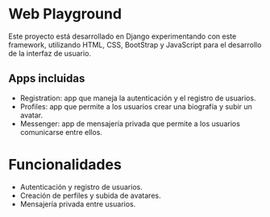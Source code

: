 # Web Playground

Este proyecto está desarrollado en Django experimentando con este framework, utilizando HTML, CSS, BootStrap y JavaScript para el desarrollo de la interfaz de usuario. 

## Apps incluidas

- Registration: app que maneja la autenticación y el registro de usuarios.
- Profiles: app que permite a los usuarios crear una biografía y subir un avatar.
- Messenger: app de mensajería privada que permite a los usuarios comunicarse entre ellos.

# Funcionalidades

- Autenticación y registro de usuarios.
- Creación de perfiles y subida de avatares.
- Mensajería privada entre usuarios.
